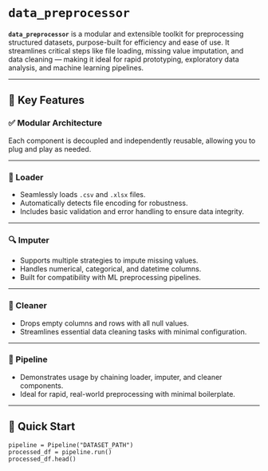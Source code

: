 # `data_preprocessor`

**`data_preprocessor`** is a modular and extensible toolkit for preprocessing structured datasets, purpose-built for efficiency and ease of use. It streamlines critical steps like file loading, missing value imputation, and data cleaning — making it ideal for rapid prototyping, exploratory data analysis, and machine learning pipelines.

---

## 🔧 Key Features

### ✅ Modular Architecture  
Each component is decoupled and independently reusable, allowing you to plug and play as needed.

---

### 📂 Loader
- Seamlessly loads `.csv` and `.xlsx` files.  
- Automatically detects file encoding for robustness.  
- Includes basic validation and error handling to ensure data integrity.

---

### 🔍 Imputer
- Supports multiple strategies to impute missing values.  
- Handles numerical, categorical, and datetime columns.  
- Built for compatibility with ML preprocessing pipelines.

---

### 🧹 Cleaner
- Drops empty columns and rows with all null values.  
- Streamlines essential data cleaning tasks with minimal configuration.

---

### 🧪 Pipeline
- Demonstrates usage by chaining loader, imputer, and cleaner components.  
- Ideal for rapid, real-world preprocessing with minimal boilerplate.

---

## 🚀 Quick Start

    pipeline = Pipeline("DATASET_PATH")
    processed_df = pipeline.run()
    processed_df.head()
